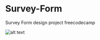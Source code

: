 # Survey-Form
Survey Form design project freecodecamp


![alt text](https://raw.githubusercontent.com/Gio-commits/Survey-Form/blob/master/SurveyForm.png)

